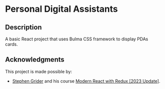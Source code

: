 # Personal Digital Assistants

## Description

A basic React project that uses Bulma CSS framework to display PDAs cards.

## Acknowledgments

This project is made possible by:

- [Stephen Grider](https://www.udemy.com/user/sgslo/) and his course [Modern React with Redux [2023 Update]](https://www.udemy.com/course/react-redux/).
